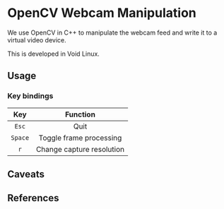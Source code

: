 # OpenCV Webcam Manipulation
We use OpenCV in C++ to manipulate the webcam feed and write it to a virtual
video device.

This is developed in Void Linux.

## Usage

### Key bindings
| Key        | Function |
|:-------------:|:-------------:|
| `Esc`      |  Quit |
| `Space`    |  Toggle frame processing |
| `r` | Change capture resolution |

## Caveats

## References
